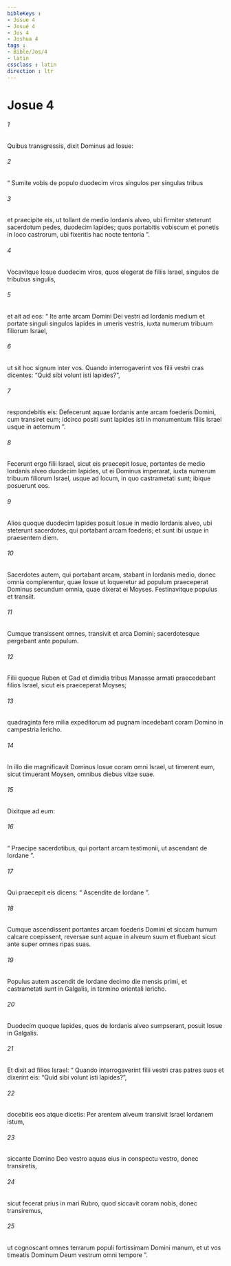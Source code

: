 ```yaml
---
bibleKeys : 
- Josue 4
- Josué 4
- Jos 4
- Joshua 4
tags : 
- Bible/Jos/4
- latin
cssclass : latin
direction : ltr
---
```


# Josue 4

###### 1
Quibus transgressis, dixit Dominus ad Iosue: 
###### 2
“ Sumite vobis de populo duodecim viros singulos per singulas tribus 
###### 3
et praecipite eis, ut tollant de medio Iordanis alveo, ubi firmiter steterunt sacerdotum pedes, duodecim lapides; quos portabitis vobiscum et ponetis in loco castrorum, ubi fixeritis hac nocte tentoria ”.
###### 4
Vocavitque Iosue duodecim viros, quos elegerat de filiis Israel, singulos de tribubus singulis, 
###### 5
et ait ad eos: “ Ite ante arcam Domini Dei vestri ad Iordanis medium et portate singuli singulos lapides in umeris vestris, iuxta numerum tribuum filiorum Israel, 
###### 6
ut sit hoc signum inter vos. Quando interrogaverint vos filii vestri cras dicentes: “Quid sibi volunt isti lapides?”, 
###### 7
respondebitis eis: Defecerunt aquae Iordanis ante arcam foederis Domini, cum transiret eum; idcirco positi sunt lapides isti in monumentum filiis Israel usque in aeternum ”.
###### 8
Fecerunt ergo filii Israel, sicut eis praecepit Iosue, portantes de medio Iordanis alveo duodecim lapides, ut ei Dominus imperarat, iuxta numerum tribuum filiorum Israel, usque ad locum, in quo castrametati sunt; ibique posuerunt eos. 
###### 9
Alios quoque duodecim lapides posuit Iosue in medio Iordanis alveo, ubi steterunt sacerdotes, qui portabant arcam foederis; et sunt ibi usque in praesentem diem. 
###### 10
Sacerdotes autem, qui portabant arcam, stabant in Iordanis medio, donec omnia complerentur, quae Iosue ut loqueretur ad populum praeceperat Dominus secundum omnia, quae dixerat ei Moyses. Festinavitque populus et transiit. 
###### 11
Cumque transissent omnes, transivit et arca Domini; sacerdotesque pergebant ante populum. 
###### 12
Filii quoque Ruben et Gad et dimidia tribus Manasse armati praecedebant filios Israel, sicut eis praeceperat Moyses; 
###### 13
quadraginta fere milia expeditorum ad pugnam incedebant coram Domino in campestria Iericho.
###### 14
In illo die magnificavit Dominus Iosue coram omni Israel, ut timerent eum, sicut timuerant Moysen, omnibus diebus vitae suae. 
###### 15
Dixitque ad eum: 
###### 16
“ Praecipe sacerdotibus, qui portant arcam testimonii, ut ascendant de Iordane ”. 
###### 17
Qui praecepit eis dicens: “ Ascendite de Iordane ”. 
###### 18
Cumque ascendissent portantes arcam foederis Domini et siccam humum calcare coepissent, reversae sunt aquae in alveum suum et fluebant sicut ante super omnes ripas suas.
###### 19
Populus autem ascendit de Iordane decimo die mensis primi, et castrametati sunt in Galgalis, in termino orientali Iericho. 
###### 20
Duodecim quoque lapides, quos de Iordanis alveo sumpserant, posuit Iosue in Galgalis. 
###### 21
Et dixit ad filios Israel: “ Quando interrogaverint filii vestri cras patres suos et dixerint eis: “Quid sibi volunt isti lapides?”, 
###### 22
docebitis eos atque dicetis: Per arentem alveum transivit Israel Iordanem istum, 
###### 23
siccante Domino Deo vestro aquas eius in conspectu vestro, donec transiretis, 
###### 24
sicut fecerat prius in mari Rubro, quod siccavit coram nobis, donec transiremus, 
###### 25
ut cognoscant omnes terrarum populi fortissimam Domini manum, et ut vos timeatis Dominum Deum vestrum omni tempore ”.
